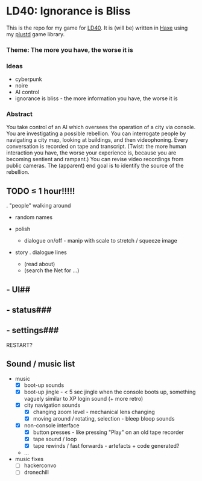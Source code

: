 # LD40: Ignorance is Bliss #

This is the repo for my game for [LD40](https://ldjam.com/). It is (will be) written in [Haxe](https://haxe.org/) using my [plustd](https://github.com/Aurel300/plustd) game library.

### Theme: The more you have, the worse it is ###

### Ideas ###

 - cyberpunk
 - noire
 - AI control
 - ignorance is bliss - the more information you have, the worse it is

### Abstract ###

You take control of an AI which oversees the operation of a city via console. You are investigating a possible rebellion. You can interrogate people by navigating a city map, looking at buildings, and then videophoning. Every conversation is recorded on tape and transcript. (Twist: the more human interaction you have, the worse your experience is, because you are becoming sentient and rampant.) You can revise video recordings from public cameras. The (apparent) end goal is to identify the source of the rebellion.

## TODO ≤ 1 hour!!!!! ##

 . "people" walking around
   - random names

 - polish
   - dialogue on/off - manip with scale to stretch / squeeze image
 - story
   . dialogue lines
   - (read about)
   - (search the Net for ...)
## - UI##
## - status###
## - settings###

RESTART?

## Sound / music list ##

 - music
   - [x] boot-up sounds
   - [x] boot-up jingle - < 5 sec jingle when the console boots up, something vaguely similar to XP login sound (+ more retro)
   - [x] city navigation sounds
     - [x] changing zoom level - mechanical lens changing
     - [x] moving around / rotating, selection - bleep bloop sounds
   - [x] non-console interface
     - [x] button presses - like pressing "Play" on an old tape recorder
     - [x] tape sound / loop
     - [x] tape rewinds / fast forwards - artefacts + code generated?
   - ...
 - music fixes
   - [ ] hackerconvo
   - [ ] dronechill
